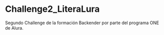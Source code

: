 # Challenge2_LiteraLura
Segundo Challenge de la formación Backender por parte del programa ONE de Alura.
